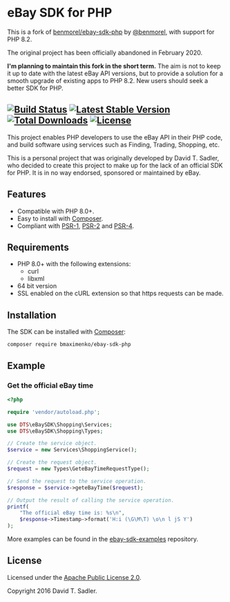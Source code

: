 # eBay SDK for PHP

This is a fork of [benmorel/ebay-sdk-php](https://github.com/benmorel/ebay-sdk-php) by [@benmorel](https://github.com/benmorel), with support for PHP 8.2.

The original project has been officially abandoned in February 2020.

**I'm planning to maintain this fork in the short term.** The aim is not to keep it up to date with the latest eBay API versions,
but to provide a solution for a smooth upgrade of existing apps to PHP 8.2. New users should seek a better SDK for PHP.

[![Build Status](https://github.com/bmaximenko/ebay-sdk-php/workflows/CI/badge.svg)](https://github.com/bmaximenko/ebay-sdk-php/actions)
[![Latest Stable Version](https://poser.pugx.org/bmaximenko/ebay-sdk-php/v/stable)](https://packagist.org/packages/bmaximenko/ebay-sdk-php)
[![Total Downloads](https://poser.pugx.org/bmaximenko/ebay-sdk-php/downloads)](https://packagist.org/packages/bmaximenko/ebay-sdk-php)
[![License](https://img.shields.io/github/license/benmorel/ebay-sdk-php)](https://opensource.org/license/apache-2-0/)
---

This project enables PHP developers to use the eBay API in their PHP code, and build software using services such as Finding, Trading, Shopping, etc.

This is a personal project that was originally developed by David T. Sadler, who decided to create this project to make up for the lack of an official SDK for PHP. It is in no way endorsed, sponsored or maintained by eBay.

## Features

  - Compatible with PHP 8.0+.
  - Easy to install with [Composer](http://getcomposer.org/).
  - Compliant with [PSR-1](http://www.php-fig.org/psr/psr-1/), [PSR-2](http://www.php-fig.org/psr/psr-2/) and [PSR-4](http://www.php-fig.org/psr/psr-4/).

## Requirements

  - PHP 8.0+ with the following extensions:
      - curl
      - libxml
  - 64 bit version
  - SSL enabled on the cURL extension so that https requests can be made.

## Installation

The SDK can be installed with [Composer](http://getcomposer.org/):

```
composer require bmaximenko/ebay-sdk-php
```

## Example

### Get the official eBay time

```php
<?php

require 'vendor/autoload.php';

use DTS\eBaySDK\Shopping\Services;
use DTS\eBaySDK\Shopping\Types;

// Create the service object.
$service = new Services\ShoppingService();

// Create the request object.
$request = new Types\GeteBayTimeRequestType();

// Send the request to the service operation.
$response = $service->geteBayTime($request);

// Output the result of calling the service operation.
printf(
    "The official eBay time is: %s\n",
    $response->Timestamp->format('H:i (\G\M\T) \o\n l jS Y')
);
```

More examples can be found in the [ebay-sdk-examples](https://github.com/davidtsadler/ebay-sdk-examples) repository.

## License

Licensed under the [Apache Public License 2.0](http://www.apache.org/licenses/LICENSE-2.0.html).

Copyright 2016 David T. Sadler.
